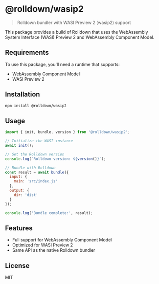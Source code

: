 # @rolldown/wasip2

> Rolldown bundler with WASI Preview 2 (wasip2) support

This package provides a build of Rolldown that uses the WebAssembly System Interface (WASI) Preview 2 and WebAssembly Component Model.

## Requirements

To use this package, you'll need a runtime that supports:
- WebAssembly Component Model
- WASI Preview 2 

## Installation

```sh
npm install @rolldown/wasip2
```

## Usage

```js
import { init, bundle, version } from '@rolldown/wasip2';

// Initialize the WASI instance
await init();

// Get the Rolldown version
console.log(`Rolldown version: ${version()}`);

// Bundle with Rolldown
const result = await bundle({
  input: {
    main: 'src/index.js'
  },
  output: {
    dir: 'dist'
  }
});

console.log('Bundle complete:', result);
```

## Features

- Full support for WebAssembly Component Model
- Optimized for WASI Preview 2
- Same API as the native Rolldown bundler

## License

MIT 